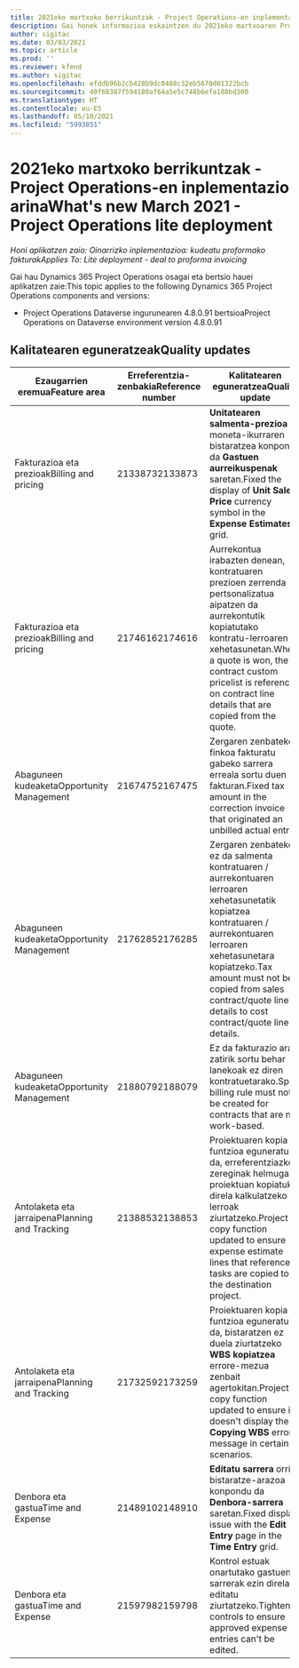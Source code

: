 ```yaml
---
title: 2021eko martxoko berrikuntzak - Project Operations-en inplementazio arina
description: Gai honek informazioa eskaintzen du 2021eko martxoaren Project Operations inplementazio arinaren bertsioan eskuragarri dauden kalitate-eguneratzeei buruz.
author: sigitac
ms.date: 03/03/2021
ms.topic: article
ms.prod: ''
ms.reviewer: kfend
ms.author: sigitac
ms.openlocfilehash: efddb96b2cb428b9dc0488c32eb5670d01322bcb
ms.sourcegitcommit: 40f68387f594180af64a5e5c748b6efa188bd300
ms.translationtype: HT
ms.contentlocale: eu-ES
ms.lasthandoff: 05/10/2021
ms.locfileid: "5993851"
---
```

# <a name="whats-new-march-2021---project-operations-lite-deployment"></a><span data-ttu-id="ac83a-103">2021eko martxoko berrikuntzak - Project Operations-en inplementazio arina</span><span class="sxs-lookup"><span data-stu-id="ac83a-103">What's new March 2021 - Project Operations lite deployment</span></span>

<span data-ttu-id="ac83a-104">_Honi aplikatzen zaio: Oinarrizko inplementazioa: kudeatu proformako fakturak_</span><span class="sxs-lookup"><span data-stu-id="ac83a-104">_Applies To: Lite deployment - deal to proforma invoicing_</span></span>


<span data-ttu-id="ac83a-105">Gai hau Dynamics 365 Project Operations osagai eta bertsio hauei aplikatzen zaie:</span><span class="sxs-lookup"><span data-stu-id="ac83a-105">This topic applies to the following Dynamics 365 Project Operations components and versions:</span></span>

- <span data-ttu-id="ac83a-106">Project Operations Dataverse ingurunearen 4.8.0.91 bertsioa</span><span class="sxs-lookup"><span data-stu-id="ac83a-106">Project Operations on Dataverse environment version 4.8.0.91</span></span> 

## <a name="quality-updates"></a><span data-ttu-id="ac83a-107">Kalitatearen eguneratzeak</span><span class="sxs-lookup"><span data-stu-id="ac83a-107">Quality updates</span></span>

| <span data-ttu-id="ac83a-108">**Ezaugarrien eremua**</span><span class="sxs-lookup"><span data-stu-id="ac83a-108">**Feature area**</span></span> | <span data-ttu-id="ac83a-109">**Erreferentzia-zenbakia**</span><span class="sxs-lookup"><span data-stu-id="ac83a-109">**Reference number**</span></span> | <span data-ttu-id="ac83a-110">**Kalitatearen eguneratzea**</span><span class="sxs-lookup"><span data-stu-id="ac83a-110">**Quality update**</span></span> |
| --- | --- | --- |
| <span data-ttu-id="ac83a-111">Fakturazioa eta prezioak</span><span class="sxs-lookup"><span data-stu-id="ac83a-111">Billing and pricing</span></span> | <span data-ttu-id="ac83a-112">2133873</span><span class="sxs-lookup"><span data-stu-id="ac83a-112">2133873</span></span> | <span data-ttu-id="ac83a-113">**Unitatearen salmenta-prezioa** moneta-ikurraren bistaratzea konpondu da **Gastuen aurreikuspenak** saretan.</span><span class="sxs-lookup"><span data-stu-id="ac83a-113">Fixed the display of **Unit Sales Price** currency symbol in the **Expense Estimates** grid.</span></span> |
| <span data-ttu-id="ac83a-114">Fakturazioa eta prezioak</span><span class="sxs-lookup"><span data-stu-id="ac83a-114">Billing and pricing</span></span> | <span data-ttu-id="ac83a-115">2174616</span><span class="sxs-lookup"><span data-stu-id="ac83a-115">2174616</span></span> | <span data-ttu-id="ac83a-116">Aurrekontua irabazten denean, kontratuaren prezioen zerrenda pertsonalizatua aipatzen da aurrekontutik kopiatutako kontratu-lerroaren xehetasunetan.</span><span class="sxs-lookup"><span data-stu-id="ac83a-116">When a quote is won, the contract custom pricelist is referenced on contract line details that are copied from the quote.</span></span> |
| <span data-ttu-id="ac83a-117">Abaguneen kudeaketa</span><span class="sxs-lookup"><span data-stu-id="ac83a-117">Opportunity Management</span></span> | <span data-ttu-id="ac83a-118">2167475</span><span class="sxs-lookup"><span data-stu-id="ac83a-118">2167475</span></span> | <span data-ttu-id="ac83a-119">Zergaren zenbateko finkoa fakturatu gabeko sarrera erreala sortu duen fakturan.</span><span class="sxs-lookup"><span data-stu-id="ac83a-119">Fixed tax amount in the correction invoice that originated an unbilled actual entry.</span></span> |
| <span data-ttu-id="ac83a-120">Abaguneen kudeaketa</span><span class="sxs-lookup"><span data-stu-id="ac83a-120">Opportunity Management</span></span> | <span data-ttu-id="ac83a-121">2176285</span><span class="sxs-lookup"><span data-stu-id="ac83a-121">2176285</span></span> | <span data-ttu-id="ac83a-122">Zergaren zenbatekoa ez da salmenta kontratuaren / aurrekontuaren lerroaren xehetasunetatik kopiatzea kontratuaren / aurrekontuaren lerroaren xehetasunetara kopiatzeko.</span><span class="sxs-lookup"><span data-stu-id="ac83a-122">Tax amount must not be copied from sales contract/quote line details to cost contract/quote line details.</span></span> |
| <span data-ttu-id="ac83a-123">Abaguneen kudeaketa</span><span class="sxs-lookup"><span data-stu-id="ac83a-123">Opportunity Management</span></span> | <span data-ttu-id="ac83a-124">2188079</span><span class="sxs-lookup"><span data-stu-id="ac83a-124">2188079</span></span> | <span data-ttu-id="ac83a-125">Ez da fakturazio arau zatirik sortu behar lanekoak ez diren kontratuetarako.</span><span class="sxs-lookup"><span data-stu-id="ac83a-125">Split billing rule must not be created for contracts that are not work-based.</span></span> |
| <span data-ttu-id="ac83a-126">Antolaketa eta jarraipena</span><span class="sxs-lookup"><span data-stu-id="ac83a-126">Planning and Tracking</span></span> | <span data-ttu-id="ac83a-127">2138853</span><span class="sxs-lookup"><span data-stu-id="ac83a-127">2138853</span></span> | <span data-ttu-id="ac83a-128">Proiektuaren kopia funtzioa eguneratu da, erreferentziazko zereginak helmugako proiektuan kopiatuko direla kalkulatzeko lerroak ziurtatzeko.</span><span class="sxs-lookup"><span data-stu-id="ac83a-128">Project copy function updated to ensure expense estimate lines that reference tasks are copied to the destination project.</span></span> |
| <span data-ttu-id="ac83a-129">Antolaketa eta jarraipena</span><span class="sxs-lookup"><span data-stu-id="ac83a-129">Planning and Tracking</span></span> | <span data-ttu-id="ac83a-130">2173259</span><span class="sxs-lookup"><span data-stu-id="ac83a-130">2173259</span></span> | <span data-ttu-id="ac83a-131">Proiektuaren kopia funtzioa eguneratu da, bistaratzen ez duela ziurtatzeko **WBS kopiatzea** errore-mezua zenbait agertokitan.</span><span class="sxs-lookup"><span data-stu-id="ac83a-131">Project copy function updated to ensure it doesn't display the **Copying WBS** error message in certain scenarios.</span></span> |
| <span data-ttu-id="ac83a-132">Denbora eta gastua</span><span class="sxs-lookup"><span data-stu-id="ac83a-132">Time and Expense</span></span> | <span data-ttu-id="ac83a-133">2148910</span><span class="sxs-lookup"><span data-stu-id="ac83a-133">2148910</span></span> | <span data-ttu-id="ac83a-134">**Editatu sarrera** orriko bistaratze-arazoa konpondu da **Denbora-sarrera** saretan.</span><span class="sxs-lookup"><span data-stu-id="ac83a-134">Fixed display issue with the **Edit Entry** page in the **Time Entry** grid.</span></span> |
| <span data-ttu-id="ac83a-135">Denbora eta gastua</span><span class="sxs-lookup"><span data-stu-id="ac83a-135">Time and Expense</span></span> | <span data-ttu-id="ac83a-136">2159798</span><span class="sxs-lookup"><span data-stu-id="ac83a-136">2159798</span></span> | <span data-ttu-id="ac83a-137">Kontrol estuak onartutako gastuen sarrerak ezin direla editatu ziurtatzeko.</span><span class="sxs-lookup"><span data-stu-id="ac83a-137">Tightened controls to ensure approved expense entries can't be edited.</span></span> |


